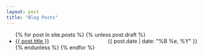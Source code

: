```yaml
---
layout: post
title: "Blog Posts"
---
```


<ul class="listing">
  {% for post in site.posts %}
    {% unless post.draft %}
    <li>
      <a href="{{ post.url }}">{{ post.title }}</a>
      <div style="float: right">{{ post.date | date: "%B %e, %Y" }}</div>
    </li>
    {% endunless %}
  {% endfor %}
</ul>
